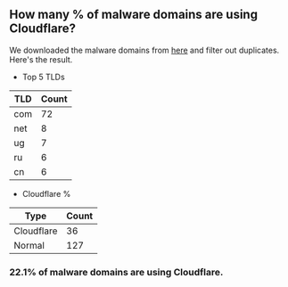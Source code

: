 ## How many % of malware domains are using Cloudflare?


We downloaded the malware domains from [here](https://urlhaus.abuse.ch) and filter out duplicates.
Here's the result.


[//]: # (start replacement)


- Top 5 TLDs

| TLD | Count |
| --- | --- |
| com | 72 |
| net | 8 |
| ug | 7 |
| ru | 6 |
| cn | 6 |


- Cloudflare %

| Type | Count |
| --- | --- |
| Cloudflare | 36 |
| Normal | 127 |


### 22.1% of malware domains are using Cloudflare.